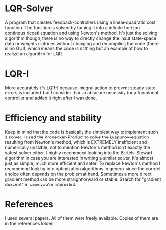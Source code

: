 # LQR-Solver
A program that creates feedback-controllers using a linear-quadratic cost function. The function is solved by turning it into a infinite-horizon continous riccati equation and using Newton's method. It's just the solving algorithm though, there is no way to directly change the input state-space data or weights matrices without changing and recompiling the code (there is no GUI), which means the code is nothing but an example of how to realize an algorithm for LQR.

# LQR-I
More accurately it's LQR-I because integral action to prevent steady state errors is included, but I consider that an absolute necessity for a functional controller and added it right after I was done.

# Efficiency and stability
Keep in mind that the code is basically the simplest way to implement such a solver. I used the Kronecker-Product to solve the Lyapunov-equation resulting from Newton's method, which is EXTREMELY inefficient and numerically unstable, not to mention Newton's method isn't exactly the safest solver either. I highly recommend looking into the Bartels-Stewart algorithm in case you are interested in writing a similar solver. It's almost just as simple, much more efficient and safer. To replace Newton's method I recommend looking into optimization algorithms in general since the correct choice often depends on the problem at hand. Sometimes a more direct gradient method can be more straightforward or stable. Search for "gradient descent" in case you're interested.

# References
I used several papers. All of them were freely available. Copies of them are in the references folder.
